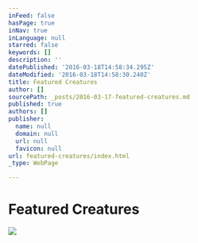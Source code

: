 ```yaml
---
inFeed: false
hasPage: true
inNav: true
inLanguage: null
starred: false
keywords: []
description: ''
datePublished: '2016-03-18T14:58:34.295Z'
dateModified: '2016-03-18T14:58:30.240Z'
title: Featured Creatures
author: []
sourcePath: _posts/2016-03-17-featured-creatures.md
published: true
authors: []
publisher:
  name: null
  domain: null
  url: null
  favicon: null
url: featured-creatures/index.html
_type: WebPage

---
```

# Featured Creatures
![](https://the-grid-user-content.s3-us-west-2.amazonaws.com/6965408d-9289-4670-b00f-818ffea0121f.jpg)